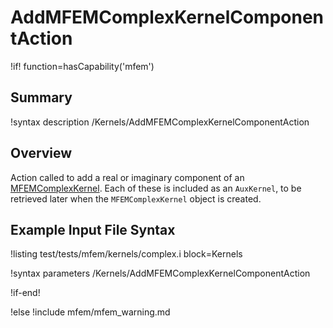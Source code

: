# AddMFEMComplexKernelComponentAction

!if! function=hasCapability('mfem')

## Summary

!syntax description /Kernels/AddMFEMComplexKernelComponentAction

## Overview

Action called to add a real or imaginary component of an [MFEMComplexKernel](source/mfem/kernels/MFEMComplexKernel.md).
Each of these is included as an `AuxKernel`, to be retrieved later when the `MFEMComplexKernel` object is created.

## Example Input File Syntax

!listing test/tests/mfem/kernels/complex.i block=Kernels

!syntax parameters /Kernels/AddMFEMComplexKernelComponentAction

!if-end!

!else
!include mfem/mfem_warning.md
